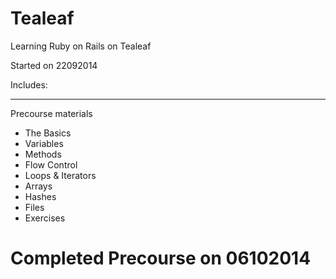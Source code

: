 Tealeaf
=======

Learning Ruby on Rails on Tealeaf

Started on 22092014

Includes:

---
Precourse materials 
- The Basics
- Variables
- Methods
- Flow Control
- Loops & Iterators
- Arrays
- Hashes
- Files
- Exercises

Completed Precourse on 06102014
===============================